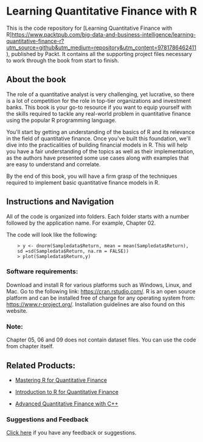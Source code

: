 # Learning Quantitative Finance with R
This is the code repository for [Learning Quantitative Finance with R]https://www.packtpub.com/big-data-and-business-intelligence/learning-quantitative-finance-r?utm_source=github&utm_medium=repository&utm_content=9781786462411), published by Packt. It contains all the supporting project files necessary to work through the book from start to finish.

## About the book
The role of a quantitative analyst is very challenging, yet lucrative, so there is a lot of competition for the role in top-tier organizations and investment banks. This book is your go-to resource if you want to equip yourself with the skills required to tackle any real-world problem in quantitative finance using the popular R programming language.

You'll start by getting an understanding of the basics of R and its relevance in the field of quantitative finance. Once you've built this foundation, we'll dive into the practicalities of building financial models in R. This will help you have a fair understanding of the topics as well as their implementation, as the authors have presented some use cases along with examples that are easy to understand and correlate.

By the end of this book, you will have a firm grasp of the techniques required to implement basic quantitative finance models in R.

## Instructions and Navigation
All of the code is organized into folders. Each folder starts with a number followed by the application name. For example, Chapter 02.

The code will look like the following:
          
        
        > y <- dnorm(Sampledata$Return, mean = mean(Sampledata$Return), 
        sd =sd(Sampledata$Return, na.rm = FALSE))
        > plot(Sampledata$Return,y) 


### Software requirements:
Download and install R for various platforms such as Windows, Linux, and Mac. Go to the following link: https://cran.rstudio.com/.
R is an open source platform and can be installed free of charge for any operating system from:
https://www.r-project.org/. Installation guidelines are also found on this website.

### Note:
Chapter 05, 06 and 09 does not contain dataset files. You can use the code from chapter itself.

## Related Products:
* [Mastering R for Quantitative Finance](https://www.packtpub.com/big-data-and-business-intelligence/mastering-r-quantitative-finance?utm_source=github&utm_medium=repository&utm_content=9781783552078)

* [Introduction to R for Quantitative Finance](https://www.packtpub.com/big-data-and-business-intelligence/introduction-r-quantitative-finance?utm_source=github&utm_medium=repository&utm_content=9781783280933)

* [Advanced Quantitative Finance with C++](https://www.packtpub.com/application-development/advanced-quantitative-finance-c?utm_source=github&utm_medium=repository&utm_content=9781782167228)

### Suggestions and Feedback
[Click here](https://docs.google.com/forms/d/e/1FAIpQLSe5qwunkGf6PUvzPirPDtuy1Du5Rlzew23UBp2S-P3wB-GcwQ/viewform) if you have any feedback or suggestions.
